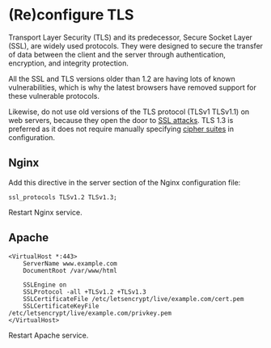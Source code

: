 # (Re)configure TLS

Transport Layer Security (TLS) and its predecessor, Secure Socket Layer (SSL), are widely used protocols. They were designed to secure the transfer of data between the client and the server through authentication, encryption, and integrity protection.

All the SSL and TLS versions older than 1.2 are having lots of known vulnerabilities, which is why the latest browsers have removed support for these vulnerable protocols. 

Likewise, do not use old versions of the TLS protocol (TLSv1 TLSv1.1) on web servers, because they open the door to [SSL attacks](https://network.tymyrddin.dev/docs/notes/hacks). TLS 1.3 is preferred as it does not require manually specifying [cipher suites](cipher.md) in configuration.

## Nginx

Add this directive in the server section of the Nginx configuration file:

    ssl_protocols TLSv1.2 TLSv1.3;

Restart Nginx service.

## Apache

    <VirtualHost *:443>
        ServerName www.example.com
        DocumentRoot /var/www/html
    
        SSLEngine on
        SSLProtocol -all +TLSv1.2 +TLSv1.3
        SSLCertificateFile /etc/letsencrypt/live/example.com/cert.pem
        SSLCertificateKeyFile /etc/letsencrypt/live/example.com/privkey.pem
    </VirtualHost>

Restart Apache service.
